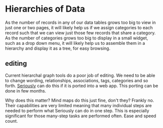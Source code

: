 # Hierarchies of Data
As the number of records in any of our data tables grows too big to view in just one or two pages, it will likely help us if we assign categories to each record such that we can view just those few records that share a category. As the number of categories grows too big to display in a small widget, such as a drop down menu, it will likely help us to assemble them in a hierarchy and display it as a tree, for easy browsing.

## editing

Current hierarchal graph tools do a poor job of editing. We need to be able to change wording, relationships, associations, tags, categories and so forth. [Seriously](https://sand-74696.medium.com/edit-d05d18996df7) can do this if it is ported into a web app. This porting can be done in few months.

Why does this matter? Mind maps do this just fine, don't they? Frankly no. Their capabilities are very limited meaning that many individual steps are needed to perform what Seriously can do in one step. This is especially significant for those many-step tasks are performed often. Ease and speed count.